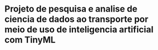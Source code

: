 # Projeto de pesquisa e analise de ciencia de dados ao transporte por meio de uso de inteligencia artificial com TinyML
